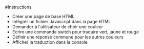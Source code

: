 #Instructions
- Créer une page de base HTML
- Intégrer un fichier Javascript dans la page HTML
- Demander à l'utilisateur de choir une couleur
- Ecrire une commande switch pour traduire vert, jaune et rouge
- Définir une réponse commune pour les autres couleurs
- Afficher la traduction dans la console

